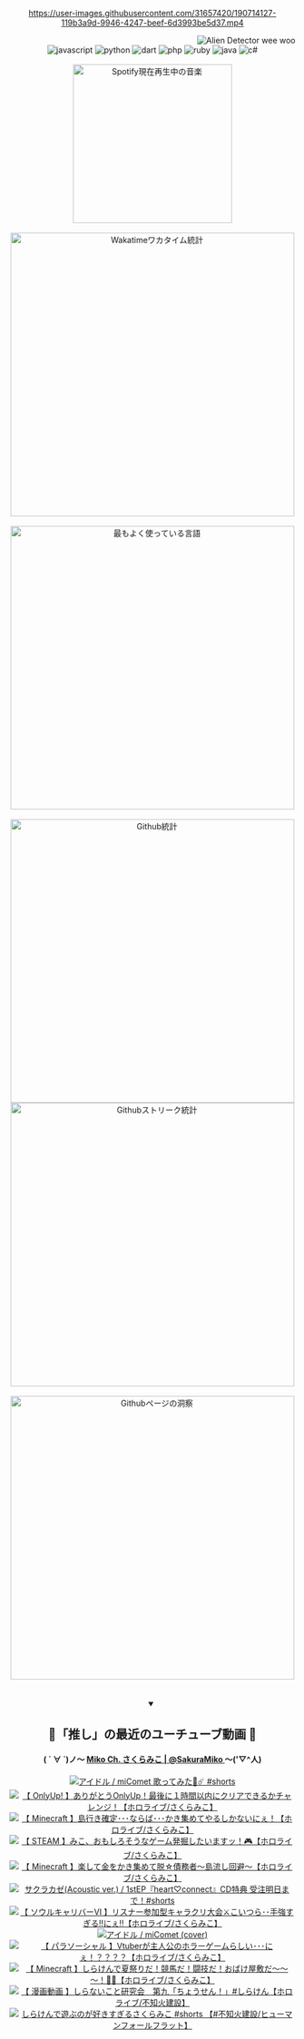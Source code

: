 <!-- START: HERO IMAGE GIF ////////// ////////// ////////// -->
<!-- <img src="@/../assets/img/gaming/ghost-of-tsushima.gif" width="100%"  alt="nellyXinwei's Hero Gif Image"/> -->
<!-- END: HERO IMAGE GIF ////////// ////////// ////////// -->

<div align="center" >  
  
<!-- START:ワンピース 第1015話「ルフィはRED ROCを使う」 -->
<https://user-images.githubusercontent.com/31657420/190714127-119b3a9d-9946-4247-beef-6d3993be5d37.mp4>
<!-- END:ワンピース 第1015話「ルフィはRED ROCを使う」 -->

<!-- START:VISITOR COUNTER -->
<div width="100%" align="right">
<img src="https://komarev.com/ghpvc/?username=nellyXinwei&label=🛸&color=grey&style=for-the-badge&labelcolor=ffffff" alt="Alien Detector wee woo"/>
</div>
<!-- END:VISITOR COUNTER -->

<!-- START: PROGRAMMING LANGUAGES -->
<!-- 色彩 Color Scheme:
#961E3A, #8A0D42, #5A0640, #4F265E, #2B355A, #3E759B, #CC4246,
#BB2649, #AD1052, #700750, #633075, #364270, #4E92C2, #FF5357
Sauce: https://www.webcreatorbox.com/inspiration/pantone-2023
-->

<img src="https://img.shields.io/badge/javascript%20-%23BB2649.svg?&style=for-the-badge&logo=javascript&logoColor=white&labelColor=961E3A" alt="javascript"/>
<img src="https://img.shields.io/badge/python%20-%23AD1052.svg?&style=for-the-badge&logo=python&logoColor=white&labelColor=8A0D42" alt="python" />
<img src="https://img.shields.io/badge/dart%20-%23700750.svg?&style=for-the-badge&logo=dart&logoColor=white&labelColor=5A0640" alt="dart"/>
<img src="https://img.shields.io/badge/php%20-%23633075.svg?&style=for-the-badge&logo=php&logoColor=white&labelColor=4F265E" alt="php"/>
<img src="https://img.shields.io/badge/ruby%20-%23364270.svg?&style=for-the-badge&logo=ruby&logoColor=white&labelColor=2B355A" alt="ruby"/>
<img src="https://img.shields.io/badge/java%20-%234E92C2.svg?&style=for-the-badge&logo=openjdk&logoColor=white&labelColor=3E759B" alt="java"/>
<img src="https://img.shields.io/badge/c%23-%23FF5357.svg?style=for-the-badge&logo=c-sharp&logoColor=white&labelColor=CC4246" alt="c#"/>  
<!-- END: PROGRAMMING LANGUAGES -->

<br>
<br>

<!-- START: MUSIC STATUS -->
  <!-- <a href="https://newojima-gsrs-20220114.vercel.app/api/now-playing?open">
    <img src="https://newojima-gsrs-20220114.vercel.app/api/now-playing" alt="Spotify現在再生中の音楽">
  </a> -->
  <img src="https://newojima-grss-20230114.vercel.app/api/spotify?border_color=transparent" alt="Spotify現在再生中の音楽" width="280px">
<!-- END: MUSIC STATUS -->

<br>
<br>

<!-- START: GITHUB STATUS -->
<!-- 色彩 Color Scheme:  #BB2649, #AD1052, #700750, #633075 -->
<img align="center" src="https://newojima-grs-20230109.vercel.app/api/wakatime?username=newojima&layout=compact&langs_count=10&locale=ja&hide_title=false&title_color=fff&hide_border=true&text_color=fff&bg_color=BB2649,BB2649,633075,633075&hide=other,css,html,bash,xml,git%20config,makefile,properties,yaml,markdown,text,json,jsx" alt="Wakatimeワカタイム統計" width="500px"/>

<br>
<br>

<!-- 色彩 Color Scheme:  #633075, #364270, #4E92C2 -->
  <img align="center" src="https://newojima-grs-20230109.vercel.app/api/top-langs?username=newojima&layout=compact&text_color=fff&icon_color=fff&hide_border=true&&locale=ja&hide_title=false&title_color=fff&include_all_commits=true&card_width=445&langs_count=11&hide=c%23,powershell,shaderlab,hlsl,makefile,jupyter%20notebook,python,html,css,shell,batchfile,less,liquid,hack,scss&bg_color=4F265E,633075,4E92C2" alt="最もよく使っている言語" width="500px"/>

<br>
<br>

<!-- 色彩 Color Scheme:  #4E92C2, #FF5357 -->
  <img align="center" src="https://newojima-grs-20230109.vercel.app/api?username=newojima&rank_icon=github&show_icons=true&&locale=ja&title_color=fff&text_color=fff&icon_color=fff&hide_border=true&hide_title=false&count_private=true&include_all_commits=true&card_width=495&disable_animations=true&bg_color=4E92C2,4E92C2,FF5357" alt="Github統計" width="500px"/>

<br>

<img align="center" src="https://streak-stats.demolab.com?user=newojima&theme=dark&hide_border=true&locale=ja&ring=BB2649&stroke=222222&background=151515&sideLabels=BB2649&currStreakLabel=ffffff&border=BB2649&fire=FF5357&currStreakNum=ffffff&sideNums=FF5357&dates=ffffff" alt="Githubストリーク統計" width="500px"/>

<br>
<br>

  <img align="center" width="500px" src="@/../assets/img/page-insights.svg" alt="Githubページの洞察"/>
  
</div>
<!-- END: GITHUB STATUS -->

<br>
<br>

<div align="center">
<details open>
  <summary>

  </summary>

  <h2 align="center">🌸「推し」の最近のユーチューブ動画 🌸</h2>
  <h4>
  ( ´ ∀ `)ノ～ 
  <a href="https://www.youtube.com/@SakuraMiko">Miko Ch. さくらみこ | @SakuraMiko
  </a>
   ～('▽^人)
  </h4>

  <!-- BEGIN YOUTUBE-CARDS -->
<a href="https://www.youtube.com/watch?v=ywEktChYhy8"><img src="https://ytcards.demolab.com/?id=ywEktChYhy8&title=%E3%82%A2%E3%82%A4%E3%83%89%E3%83%AB+%2F+miComet++%E6%AD%8C%E3%81%A3%E3%81%A6%E3%81%BF%E3%81%9F%F0%9F%8C%B8%E2%98%84%EF%B8%8F+%23shorts&lang=ja&timestamp=1694401224&background_color=%230d1117&title_color=%23ffffff&stats_color=%23dedede&max_title_lines=1&width=187&border_radius=5&duration=50" alt="アイドル / miComet  歌ってみた🌸☄️ #shorts" title="アイドル / miComet  歌ってみた🌸☄️ #shorts"></a>
<a href="https://www.youtube.com/watch?v=TcO205MzCXE"><img src="https://ytcards.demolab.com/?id=TcO205MzCXE&title=%E3%80%90+OnlyUp%21+%E3%80%91%E3%81%82%E3%82%8A%E3%81%8C%E3%81%A8%E3%81%86OnlyUp%EF%BC%81%E6%9C%80%E5%BE%8C%E3%81%AB%EF%BC%91%E6%99%82%E9%96%93%E4%BB%A5%E5%86%85%E3%81%AB%E3%82%AF%E3%83%AA%E3%82%A2%E3%81%A7%E3%81%8D%E3%82%8B%E3%81%8B%E3%83%81%E3%83%A3%E3%83%AC%E3%83%B3%E3%82%B8%EF%BC%81%E3%80%90%E3%83%9B%E3%83%AD%E3%83%A9%E3%82%A4%E3%83%96%2F%E3%81%95%E3%81%8F%E3%82%89%E3%81%BF%E3%81%93%E3%80%91&lang=ja&timestamp=1694182759&background_color=%230d1117&title_color=%23ffffff&stats_color=%23dedede&max_title_lines=1&width=187&border_radius=5&duration=7261" alt="【 OnlyUp! 】ありがとうOnlyUp！最後に１時間以内にクリアできるかチャレンジ！【ホロライブ/さくらみこ】" title="【 OnlyUp! 】ありがとうOnlyUp！最後に１時間以内にクリアできるかチャレンジ！【ホロライブ/さくらみこ】"></a>
<a href="https://www.youtube.com/watch?v=frY54Y8uHWk"><img src="https://ytcards.demolab.com/?id=frY54Y8uHWk&title=%E3%80%90+Minecraft+%E3%80%91%E5%B3%B6%E8%A1%8C%E3%81%8D%E7%A2%BA%E5%AE%9A%EF%BD%A5%EF%BD%A5%EF%BD%A5%E3%81%AA%E3%82%89%E3%81%B0%EF%BD%A5%EF%BD%A5%EF%BD%A5%E3%81%8B%E3%81%8D%E9%9B%86%E3%82%81%E3%81%A6%E3%82%84%E3%82%8B%E3%81%97%E3%81%8B%E3%81%AA%E3%81%84%E3%81%AB%E3%81%87%EF%BC%81%E3%80%90%E3%83%9B%E3%83%AD%E3%83%A9%E3%82%A4%E3%83%96%2F%E3%81%95%E3%81%8F%E3%82%89%E3%81%BF%E3%81%93%E3%80%91&lang=ja&timestamp=1694011468&background_color=%230d1117&title_color=%23ffffff&stats_color=%23dedede&max_title_lines=1&width=187&border_radius=5&duration=8981" alt="【 Minecraft 】島行き確定･･･ならば･･･かき集めてやるしかないにぇ！【ホロライブ/さくらみこ】" title="【 Minecraft 】島行き確定･･･ならば･･･かき集めてやるしかないにぇ！【ホロライブ/さくらみこ】"></a>
<a href="https://www.youtube.com/watch?v=b14c9OCoBpI"><img src="https://ytcards.demolab.com/?id=b14c9OCoBpI&title=%E3%80%90+STEAM+%E3%80%91%E3%81%BF%E3%81%93%E3%80%81%E3%81%8A%E3%82%82%E3%81%97%E3%82%8D%E3%81%9D%E3%81%86%E3%81%AA%E3%82%B2%E3%83%BC%E3%83%A0%E7%99%BA%E6%8E%98%E3%81%97%E3%81%9F%E3%81%84%E3%81%BE%E3%81%99%E3%83%83%EF%BC%81%F0%9F%8E%AE%E3%80%90%E3%83%9B%E3%83%AD%E3%83%A9%E3%82%A4%E3%83%96%2F%E3%81%95%E3%81%8F%E3%82%89%E3%81%BF%E3%81%93%E3%80%91&lang=ja&timestamp=1693925713&background_color=%230d1117&title_color=%23ffffff&stats_color=%23dedede&max_title_lines=1&width=187&border_radius=5&duration=9871" alt="【 STEAM 】みこ、おもしろそうなゲーム発掘したいますッ！🎮【ホロライブ/さくらみこ】" title="【 STEAM 】みこ、おもしろそうなゲーム発掘したいますッ！🎮【ホロライブ/さくらみこ】"></a>
<a href="https://www.youtube.com/watch?v=9PAFtxnpfDA"><img src="https://ytcards.demolab.com/?id=9PAFtxnpfDA&title=%E3%80%90+Minecraft+%E3%80%91%E6%A5%BD%E3%81%97%E3%81%A6%E9%87%91%E3%82%92%E3%81%8B%E3%81%8D%E9%9B%86%E3%82%81%E3%81%A6%E8%84%B1%E2%98%86%E5%82%B5%E5%8B%99%E8%80%85%EF%BD%9E%E5%B3%B6%E6%B5%81%E3%81%97%E5%9B%9E%E9%81%BF%EF%BD%9E%E3%80%90%E3%83%9B%E3%83%AD%E3%83%A9%E3%82%A4%E3%83%96%2F%E3%81%95%E3%81%8F%E3%82%89%E3%81%BF%E3%81%93%E3%80%91&lang=ja&timestamp=1693751691&background_color=%230d1117&title_color=%23ffffff&stats_color=%23dedede&max_title_lines=1&width=187&border_radius=5&duration=8693" alt="【 Minecraft 】楽して金をかき集めて脱☆債務者～島流し回避～【ホロライブ/さくらみこ】" title="【 Minecraft 】楽して金をかき集めて脱☆債務者～島流し回避～【ホロライブ/さくらみこ】"></a>
<a href="https://www.youtube.com/watch?v=oReCNj7w5Fo"><img src="https://ytcards.demolab.com/?id=oReCNj7w5Fo&title=%E3%82%B5%E3%82%AF%E3%83%A9%E3%82%AB%E3%82%BC%28Acoustic+ver.%29+%2F+1stEP%E3%80%8Eheart%E2%99%A1connect%E3%80%8FCD%E7%89%B9%E5%85%B8+%E5%8F%97%E6%B3%A8%E6%98%8E%E6%97%A5%E3%81%BE%E3%81%A7%EF%BC%81%23shorts&lang=ja&timestamp=1693739055&background_color=%230d1117&title_color=%23ffffff&stats_color=%23dedede&max_title_lines=1&width=187&border_radius=5&duration=30" alt="サクラカゼ(Acoustic ver.) / 1stEP『heart♡connect』CD特典 受注明日まで！#shorts" title="サクラカゼ(Acoustic ver.) / 1stEP『heart♡connect』CD特典 受注明日まで！#shorts"></a>
<a href="https://www.youtube.com/watch?v=epbcRgGhzEA"><img src="https://ytcards.demolab.com/?id=epbcRgGhzEA&title=%E3%80%90+%E3%82%BD%E3%82%A6%E3%83%AB%E3%82%AD%E3%83%A3%E3%83%AA%E3%83%90%E3%83%BC%E2%85%A5+%E3%80%91%E3%83%AA%E3%82%B9%E3%83%8A%E3%83%BC%E5%8F%82%E5%8A%A0%E5%9E%8B%E3%82%AD%E3%83%A3%E3%83%A9%E3%82%AF%E3%83%AA%E5%A4%A7%E4%BC%9A%E2%9A%94%E3%81%93%E3%81%84%E3%81%A4%E3%82%89%EF%BD%A5%EF%BD%A5%E6%89%8B%E5%BC%B7%E3%81%99%E3%81%8E%E3%82%8B%E2%80%BC%E3%81%AB%E3%81%87%E2%80%BC%E3%80%90%E3%83%9B%E3%83%AD%E3%83%A9%E3%82%A4%E3%83%96%2F%E3%81%95%E3%81%8F%E3%82%89%E3%81%BF%E3%81%93%E3%80%91&lang=ja&timestamp=1693666296&background_color=%230d1117&title_color=%23ffffff&stats_color=%23dedede&max_title_lines=1&width=187&border_radius=5&duration=9503" alt="【 ソウルキャリバーⅥ 】リスナー参加型キャラクリ大会⚔こいつら･･手強すぎる‼にぇ‼【ホロライブ/さくらみこ】" title="【 ソウルキャリバーⅥ 】リスナー参加型キャラクリ大会⚔こいつら･･手強すぎる‼にぇ‼【ホロライブ/さくらみこ】"></a>
<a href="https://www.youtube.com/watch?v=4kCzI6xbQoo"><img src="https://ytcards.demolab.com/?id=4kCzI6xbQoo&title=%E3%82%A2%E3%82%A4%E3%83%89%E3%83%AB+%2F+miComet+%28cover%29&lang=ja&timestamp=1693479612&background_color=%230d1117&title_color=%23ffffff&stats_color=%23dedede&max_title_lines=1&width=187&border_radius=5&duration=214" alt="アイドル / miComet (cover)" title="アイドル / miComet (cover)"></a>
<a href="https://www.youtube.com/watch?v=FBEuUJTGdDo"><img src="https://ytcards.demolab.com/?id=FBEuUJTGdDo&title=%E3%80%90+%E3%83%91%E3%83%A9%E3%82%BD%E3%83%BC%E3%82%B7%E3%83%A3%E3%83%AB+%E3%80%91Vtuber%E3%81%8C%E4%B8%BB%E4%BA%BA%E5%85%AC%E3%81%AE%E3%83%9B%E3%83%A9%E3%83%BC%E3%82%B2%E3%83%BC%E3%83%A0%E3%82%89%E3%81%97%E3%81%84%EF%BD%A5%EF%BD%A5%EF%BD%A5%E3%81%AB%E3%81%87%EF%BC%81%EF%BC%9F%EF%BC%9F%EF%BC%9F%EF%BC%9F%E3%80%90%E3%83%9B%E3%83%AD%E3%83%A9%E3%82%A4%E3%83%96%2F%E3%81%95%E3%81%8F%E3%82%89%E3%81%BF%E3%81%93%E3%80%91&lang=ja&timestamp=1693402839&background_color=%230d1117&title_color=%23ffffff&stats_color=%23dedede&max_title_lines=1&width=187&border_radius=5&duration=8967" alt="【 パラソーシャル 】Vtuberが主人公のホラーゲームらしい･･･にぇ！？？？？【ホロライブ/さくらみこ】" title="【 パラソーシャル 】Vtuberが主人公のホラーゲームらしい･･･にぇ！？？？？【ホロライブ/さくらみこ】"></a>
<a href="https://www.youtube.com/watch?v=zgJxNMOyAWY"><img src="https://ytcards.demolab.com/?id=zgJxNMOyAWY&title=%E3%80%90+Minecraft+%E3%80%91%E3%81%97%E3%82%89%E3%81%91%E3%82%93%E3%81%A7%E5%A4%8F%E7%A5%AD%E3%82%8A%E3%81%A0%EF%BC%81%E7%AB%B6%E9%A6%AC%E3%81%A0%EF%BC%81%E9%97%98%E6%8A%80%E3%81%A0%EF%BC%81%E3%81%8A%E3%81%B0%E3%81%91%E5%B1%8B%E6%95%B7%E3%81%A0%EF%BD%9E%EF%BD%9E%EF%BD%9E%EF%BC%81%F0%9F%91%BB%F0%9F%8E%86%E3%80%90%E3%83%9B%E3%83%AD%E3%83%A9%E3%82%A4%E3%83%96%2F%E3%81%95%E3%81%8F%E3%82%89%E3%81%BF%E3%81%93%E3%80%91&lang=ja&timestamp=1693325625&background_color=%230d1117&title_color=%23ffffff&stats_color=%23dedede&max_title_lines=1&width=187&border_radius=5&duration=22366" alt="【 Minecraft 】しらけんで夏祭りだ！競馬だ！闘技だ！おばけ屋敷だ～～～！👻🎆【ホロライブ/さくらみこ】" title="【 Minecraft 】しらけんで夏祭りだ！競馬だ！闘技だ！おばけ屋敷だ～～～！👻🎆【ホロライブ/さくらみこ】"></a>
<a href="https://www.youtube.com/watch?v=GZ048um4dJQ"><img src="https://ytcards.demolab.com/?id=GZ048um4dJQ&title=%E3%80%90+%E6%BC%AB%E7%94%BB%E5%8B%95%E7%94%BB+%E3%80%91%E3%81%97%E3%82%89%E3%81%AA%E3%81%84%E3%81%93%E3%81%A8%E7%A0%94%E7%A9%B6%E4%BC%9A%E3%80%80%E7%AC%AC%E4%B9%9D%E3%80%8C%E3%81%A1%E3%82%87%E3%81%86%E3%81%9B%E3%82%93%EF%BC%81%E3%80%8D%23%E3%81%97%E3%82%89%E3%81%91%E3%82%93%E3%80%90%E3%83%9B%E3%83%AD%E3%83%A9%E3%82%A4%E3%83%96%2F%E4%B8%8D%E7%9F%A5%E7%81%AB%E5%BB%BA%E8%A8%AD%E3%80%91&lang=ja&timestamp=1693230311&background_color=%230d1117&title_color=%23ffffff&stats_color=%23dedede&max_title_lines=1&width=187&border_radius=5&duration=242" alt="【 漫画動画 】しらないこと研究会　第九「ちょうせん！」#しらけん【ホロライブ/不知火建設】" title="【 漫画動画 】しらないこと研究会　第九「ちょうせん！」#しらけん【ホロライブ/不知火建設】"></a>
<a href="https://www.youtube.com/watch?v=GNRPwNeaWFU"><img src="https://ytcards.demolab.com/?id=GNRPwNeaWFU&title=%E3%81%97%E3%82%89%E3%81%91%E3%82%93%E3%81%A7%E9%81%8A%E3%81%B6%E3%81%AE%E3%81%8C%E5%A5%BD%E3%81%8D%E3%81%99%E3%81%8E%E3%82%8B%E3%81%95%E3%81%8F%E3%82%89%E3%81%BF%E3%81%93+%23shorts++%E3%80%90%23%E4%B8%8D%E7%9F%A5%E7%81%AB%E5%BB%BA%E8%A8%AD%2F%E3%83%92%E3%83%A5%E3%83%BC%E3%83%9E%E3%83%B3%E3%83%95%E3%82%A9%E3%83%BC%E3%83%AB%E3%83%95%E3%83%A9%E3%83%83%E3%83%88%E3%80%91&lang=ja&timestamp=1693219385&background_color=%230d1117&title_color=%23ffffff&stats_color=%23dedede&max_title_lines=1&width=187&border_radius=5&duration=36" alt="しらけんで遊ぶのが好きすぎるさくらみこ #shorts  【#不知火建設/ヒューマンフォールフラット】" title="しらけんで遊ぶのが好きすぎるさくらみこ #shorts  【#不知火建設/ヒューマンフォールフラット】"></a>
<!-- END YOUTUBE-CARDS -->

</div>
  
</details>
